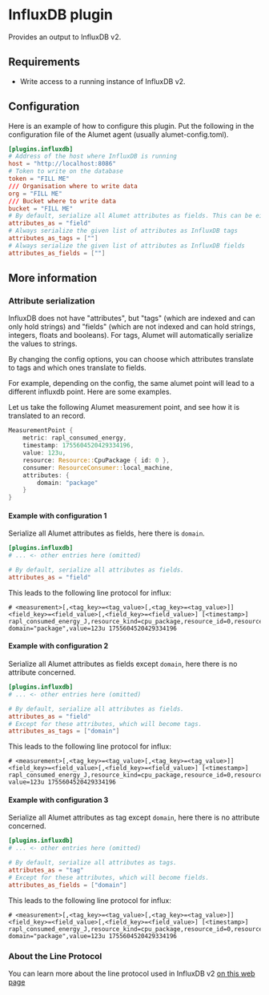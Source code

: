 # InfluxDB plugin

Provides an output to InfluxDB v2.

## Requirements

- Write access to a running instance of InfluxDB v2.

## Configuration

Here is an example of how to configure this plugin. Put the following in the configuration file of the Alumet agent (usually alumet-config.toml).

```toml
[plugins.influxdb]
# Address of the host where InfluxDB is running
host = "http://localhost:8086"
# Token to write on the database
token = "FILL ME"
/// Organisation where to write data
org = "FILL ME"
/// Bucket where to write data   
bucket = "FILL ME"
# By default, serialize all Alumet attributes as fields. This can be either `"field"` or `"tag".
attributes_as = "field"
# Always serialize the given list of attributes as InfluxDB tags
attributes_as_tags = [""]
# Always serialize the given list of attributes as InfluxDB fields
attributes_as_fields = [""]
```

## More information

### Attribute serialization

InfluxDB does not have "attributes", but "tags" (which are indexed and can only hold strings) and "fields" (which are not indexed and can hold strings, integers, floats and booleans).
For tags, Alumet will automatically serialize the values to strings.

By changing the config options, you can choose which attributes translate to tags and which ones translate to fields.

For example, depending on the config, the same alumet point will lead to a different influxdb point. Here are some examples.

Let us take the following Alumet measurement point, and see how it is translated to an record.

```rust
MeasurementPoint {
    metric: rapl_consumed_energy,
    timestamp: 1755604520429334196,
    value: 123u,
    resource: Resource::CpuPackage { id: 0 },
    consumer: ResourceConsumer::local_machine,
    attributes: {
        domain: "package"
    }
}
```

#### Example with configuration 1

Serialize all Alumet attributes as fields, here there is `domain`.

```toml
[plugins.influxdb]
# ... <- other entries here (omitted)

# By default, serialize all attributes as fields.
attributes_as = "field"
```

This leads to the following line protocol for influx:

```text
# <measurement>[,<tag_key>=<tag_value>[,<tag_key>=<tag_value>]] <field_key>=<field_value>[,<field_key>=<field_value>] [<timestamp>]
rapl_consumed_energy_J,resource_kind=cpu_package,resource_id=0,resource_consumer_kind=local_machine domain="package",value=123u 1755604520429334196
```

#### Example with configuration 2

Serialize all Alumet attributes as fields except `domain`, here there is no attribute concerned.

```toml
[plugins.influxdb]
# ... <- other entries here (omitted)

# By default, serialize all attributes as fields.
attributes_as = "field"
# Except for these attributes, which will become tags.
attributes_as_tags = ["domain"]
```

This leads to the following line protocol for influx:

```text
# <measurement>[,<tag_key>=<tag_value>[,<tag_key>=<tag_value>]] <field_key>=<field_value>[,<field_key>=<field_value>] [<timestamp>]
rapl_consumed_energy_J,resource_kind=cpu_package,resource_id=0,resource_consumer_kind=local_machine,domain=package value=123u 1755604520429334196
```

#### Example with configuration 3

Serialize all Alumet attributes as tag except `domain`, here there is no attribute concerned.

```toml
[plugins.influxdb]
# ... <- other entries here (omitted)

# By default, serialize all attributes as tags.
attributes_as = "tag"
# Except for these attributes, which will become fields.
attributes_as_fields = ["domain"]
```

This leads to the following line protocol for influx:

```text
# <measurement>[,<tag_key>=<tag_value>[,<tag_key>=<tag_value>]] <field_key>=<field_value>[,<field_key>=<field_value>] [<timestamp>]
rapl_consumed_energy_J,resource_kind=cpu_package,resource_id=0,resource_consumer_kind=local_machine domain="package",value=123u 1755604520429334196
```

### About the Line Protocol

You can learn more about the line protocol used in InfluxDB v2 [on this web page](https://docs.influxdata.com/influxdb/v2/reference/syntax/line-protocol/)
